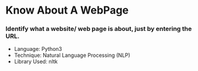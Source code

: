 # Know About A WebPage
### Identify what a website/ web page is about, just by entering the URL.

* Language: Python3
* Technique: Natural Language Processing (NLP)
* Library Used: nltk
